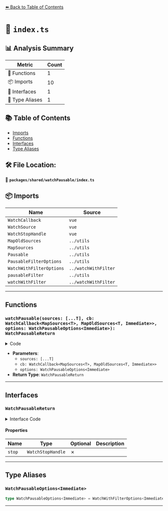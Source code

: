 [⬅️ Back to Table of Contents](../../../index.md)

# 📄 `index.ts`

## 📊 Analysis Summary

| Metric | Count |
|--------|-------|
| 🔧 Functions | 1 |
| 📦 Imports | 10 |
| 📐 Interfaces | 1 |
| 📑 Type Aliases | 1 |

## 📚 Table of Contents

- [Imports](#imports)
- [Functions](#functions)
- [Interfaces](#interfaces)
- [Type Aliases](#type-aliases)

## 🛠️ File Location:
📂 **`packages/shared/watchPausable/index.ts`**

## 📦 Imports

| Name | Source |
|------|--------|
| `WatchCallback` | `vue` |
| `WatchSource` | `vue` |
| `WatchStopHandle` | `vue` |
| `MapOldSources` | `../utils` |
| `MapSources` | `../utils` |
| `Pausable` | `../utils` |
| `PausableFilterOptions` | `../utils` |
| `WatchWithFilterOptions` | `../watchWithFilter` |
| `pausableFilter` | `../utils` |
| `watchWithFilter` | `../watchWithFilter` |


---

## Functions

### `watchPausable(sources: [...T], cb: WatchCallback<MapSources<T>, MapOldSources<T, Immediate>>, options: WatchPausableOptions<Immediate>): WatchPausableReturn`

<details><summary>Code</summary>

```ts
export function watchPausable<T extends Readonly<WatchSource<unknown>[]>, Immediate extends Readonly<boolean> = false>(sources: [...T], cb: WatchCallback<MapSources<T>, MapOldSources<T, Immediate>>, options?: WatchPausableOptions<Immediate>): WatchPausableReturn
```
</details>

- **Parameters**:
  - `sources: [...T]`
  - `cb: WatchCallback<MapSources<T>, MapOldSources<T, Immediate>>`
  - `options: WatchPausableOptions<Immediate>`
- **Return Type**: `WatchPausableReturn`

---

## Interfaces

### `WatchPausableReturn`

<details><summary>Interface Code</summary>

```ts
export interface WatchPausableReturn extends Pausable {
  stop: WatchStopHandle
}
```
</details>

#### Properties

| Name | Type | Optional | Description |
|------|------|----------|-------------|
| `stop` | `WatchStopHandle` | ✗ |  |


---

## Type Aliases

### `WatchPausableOptions<Immediate>`

```ts
type WatchPausableOptions<Immediate> = WatchWithFilterOptions<Immediate> & PausableFilterOptions;
```


---